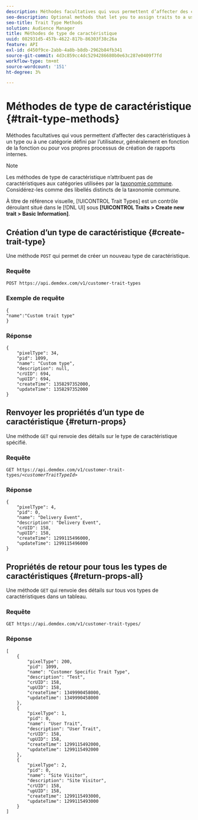 ```yaml
---
description: Méthodes facultatives qui vous permettent d’affecter des caractéristiques à un type ou à une catégorie défini par l’utilisateur, généralement en fonction de la fonction ou pour vos propres processus de création de rapports internes.
seo-description: Optional methods that let you to assign traits to a user-defined type or category, usually according to function or for your own internal reporting processes.
seo-title: Trait Type Methods
solution: Audience Manager
title: Méthodes de type de caractéristique
uuid: 082931d5-457b-4622-817b-86303f38c26a
feature: API
exl-id: d450f9ce-2abb-4a8b-b8db-2962b84fb341
source-git-commit: 4d3c859cc4dc5294286680b0e63c287e0409f7fd
workflow-type: tm+mt
source-wordcount: '151'
ht-degree: 3%

---
```


# Méthodes de type de caractéristique {#trait-type-methods}

Méthodes facultatives qui vous permettent d’affecter des caractéristiques à un type ou à une catégorie défini par l’utilisateur, généralement en fonction de la fonction ou pour vos propres processus de création de rapports internes.

<!-- c_rest_api_trait_types_intro.xml -->

>[!NOTE]
>
>Les méthodes de type de caractéristique n’attribuent pas de caractéristiques aux catégories utilisées par la [taxonomie commune](../../api/rest-api-main/aam-api-taxonomy.md#taxonomic-api-methods). Considérez-les comme des libellés distincts de la taxonomie commune.

À titre de référence visuelle, [!UICONTROL Trait Types] est un contrôle déroulant situé dans le [!DNL UI] sous **[!UICONTROL Traits > Create new trait > Basic Information]**.

## Création d’un type de caractéristique {#create-trait-type}

Une méthode `POST` qui permet de créer un nouveau type de caractéristique.

<!-- r_rest_api_create_trait_type.xml -->

### Requête

`POST https://api.demdex.com/v1/customer-trait-types`

### Exemple de requête

```
{
"name":"Custom trait type"
}
```

### Réponse

```
{
    "pixelType": 34,
    "pid": 1099,
    "name": "Custom type",
    "description": null,
    "crUID": 694,
    "upUID": 694,
    "createTime": 1358297352000,
    "updateTime": 1358297352000
}
```

## Renvoyer les propriétés d’un type de caractéristique {#return-props}

Une méthode `GET` qui renvoie des détails sur le type de caractéristique spécifié.

<!-- r_rest_api_get_trait_type.xml -->

### Requête

`GET https://api.demdex.com/v1/customer-trait-types/`*`<customerTraitTypeId>`*

### Réponse

```
{
    "pixelType": 4,
    "pid": 0,
    "name": "Delivery Event",
    "description": "Delivery Event",
    "crUID": 158,
    "upUID": 158,
    "createTime": 1299115496000,
    "updateTime": 1299115496000
}
```

## Propriétés de retour pour tous les types de caractéristiques {#return-props-all}

Une méthode `GET` qui renvoie des détails sur tous vos types de caractéristiques dans un tableau.

<!-- r_rest_api_get_trait_types.xml -->

### Requête

`GET https://api.demdex.com/v1/customer-trait-types/`

### Réponse

```
[
    {
        "pixelType": 200,
        "pid": 1099,
        "name": "Customer Specific Trait Type",
        "description": "Test",
        "crUID": 158,
        "upUID": 158,
        "createTime": 1349990458000,
        "updateTime": 1349990458000
    },
    {
        "pixelType": 1,
        "pid": 0,
        "name": "User Trait",
        "description": "User Trait",
        "crUID": 158,
        "upUID": 158,
        "createTime": 1299115492000,
        "updateTime": 1299115492000
    },
    {
        "pixelType": 2,
        "pid": 0,
        "name": "Site Visitor",
        "description": "Site Visitor",
        "crUID": 158,
        "upUID": 158,
        "createTime": 1299115493000,
        "updateTime": 1299115493000
    }
]
```
